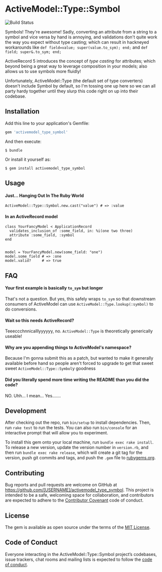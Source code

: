 # ActiveModel::Type::Symbol
![Build
Status](https://travis-ci.org/wecohere/activemodel_type_symbol.svg?branch=primary)

Symbols! They're awesome! Sadly, converting an attribute from a string to a
symbol and vice versa by hand is annoying, and validations don't quite work the
way you expect without type casting; which can result in hackneyed
workarounds like `def field=value; super(value.to_sym); end;` and `def field;
super&.to_sym; end;`

ActiveRecord 5 introduces the concept of *type casting* for attributes; which
beyond being a great way to leverage composition in your models; also allows us
to use symbols more fluidly!

Unfortunately, ActiveModel::Type (the default set of type converters) doesn't
include Symbol by default, so I'm tossing one up here so we can all party hardy
together until they slurp this code right on up into their codebase.

## Installation

Add this line to your application's Gemfile:

```ruby
gem 'activemodel_type_symbol'
```

And then execute:

    $ bundle

Or install it yourself as:

    $ gem install activemodel_type_symbol

## Usage

#### Just... Hanging Out In The Ruby World
`ActiveModel::Type::Symbol.new.cast("value") # => :value`


#### In an ActiveRecord model
```
class YourFancyModel < ApplicationRecord
  validates_inclusion_of :some_field, in: %i(one two three)
  attribute :some_field, :symbol
end


model = YourFancyModel.new(some_field: "one")
model.some_field # => :one
model.valid?     # => true
```
## FAQ

#### Your first example is basically `to_sym` but longer
That's not a question. But yes, this safely wraps `to_sym` so that downstream
consumers of ActiveModel can use `ActiveModel::Type.lookup(:symbol)` to do
conversions.

#### Wait so this needs ActiveRecord?
Teeeccchnnicalllyyyyyy, no. `ActiveModel::Type` is theoretically generically
useable!

#### Why are you appending things to ActiveModel's namespace?
Because I'm gonna submit this as a patch, but wanted to make it generally
available before hand so people aren't forced to upgrade to get that sweet sweet
`ActiveModel::Type::Symbol`y goodness

#### Did you literally spend more time writing the README than you did the code?
NO. Uhh... I mean... Yes.......

## Development

After checking out the repo, run `bin/setup` to install dependencies. Then, run
`rake test` to run the tests. You can also run `bin/console` for an interactive
prompt that will allow you to experiment.

To install this gem onto your local machine, run `bundle exec rake install`. To
release a new version, update the version number in `version.rb`, and then run
`bundle exec rake release`, which will create a git tag for the version, push
git commits and tags, and push the `.gem` file to
[rubygems.org](https://rubygems.org).

## Contributing

Bug reports and pull requests are welcome on GitHub at
https://github.com/[USERNAME]/activemodel_type_symbol. This project is intended
to be a safe, welcoming space for collaboration, and contributors are expected
to adhere to the [Contributor Covenant](http://contributor-covenant.org) code of
conduct.

## License

The gem is available as open source under the terms of the [MIT
License](http://opensource.org/licenses/MIT).

## Code of Conduct

Everyone interacting in the ActiveModel::Type::Symbol project’s codebases, issue
trackers, chat rooms and mailing lists is expected to follow the [code of
conduct](https://github.com/[USERNAME]/activemodel_type_symbol/blob/master/CODE_OF_CONDUCT.md).
